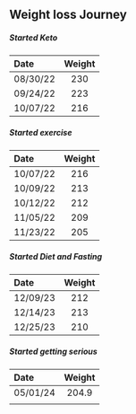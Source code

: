 ## Weight loss Journey
##### Started Keto

|Date |Weight|
|:----|:----:|
|08/30/22|230|
|09/24/22|223|
|10/07/22|216|

##### Started exercise

|Date |Weight|
|:----|:----:|
|10/07/22|216|
|10/09/22|213|
|10/12/22|212|
|11/05/22|209|
|11/23/22|205|

##### Started Diet and Fasting

| Date     | Weight |
| :------- | :----: |
| 12/09/23 |  212   |
| 12/14/23 |  213   |
| 12/25/23 |  210   |

##### Started getting serious

| Date     | Weight |
| :------- | :----: |
| 05/01/24 | 204.9  |
|          |        |

